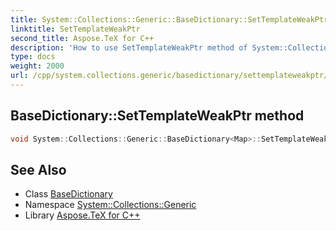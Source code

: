 ```yaml
---
title: System::Collections::Generic::BaseDictionary::SetTemplateWeakPtr method
linktitle: SetTemplateWeakPtr
second_title: Aspose.TeX for C++
description: 'How to use SetTemplateWeakPtr method of System::Collections::Generic::BaseDictionary class in C++.'
type: docs
weight: 2000
url: /cpp/system.collections.generic/basedictionary/settemplateweakptr/
---
```

## BaseDictionary::SetTemplateWeakPtr method




```cpp
void System::Collections::Generic::BaseDictionary<Map>::SetTemplateWeakPtr(unsigned int argument) override
```

## See Also

* Class [BaseDictionary](../)
* Namespace [System::Collections::Generic](../../)
* Library [Aspose.TeX for C++](../../../)
